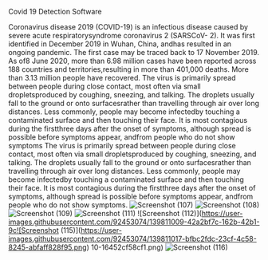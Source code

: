 Covid 19 Detection Software

Coronavirus disease 2019 (COVID-19) is an infectious disease
caused by severe acute respiratorysyndrome coronavirus 2 (SARSCoV-
2). It was first identified in December 2019 in Wuhan, China,
andhas resulted in an ongoing pandemic. The first case may be
traced back to 17 November 2019. As of8 June 2020, more than 6.98
million cases have been reported across 188 countries and
territories,resulting in more than 401,000 deaths. More than 3.13
million people have recovered. The virus is primarily spread
between people during close contact, most often via small
dropletsproduced by coughing, sneezing, and talking. The droplets
usually fall to the ground or onto surfacesrather than travelling
through air over long distances. Less commonly, people may become
infectedby touching a contaminated surface and then touching their
face. It is most contagious during the firstthree days after the
onset of symptoms, although spread is possible before symptoms
appear, andfrom people who do not show symptoms The virus is
primarily spread between people during close contact, most often
via small dropletsproduced by coughing, sneezing, and talking. The
droplets usually fall to the ground or onto surfacesrather than
travelling through air over long distances. Less commonly, people
may become infectedby touching a contaminated surface and then
touching their face. It is most contagious during the firstthree
days after the onset of symptoms, although spread is possible
before symptoms appear, andfrom people who do not show symptoms.
![Screenshot (107)](https://user-images.githubusercontent.com/92453074/139810968-b1fc6f60-0615-47ab-bf41-6533e6b52a5e.png)
![Screenshot (108)](https://user-images.githubusercontent.com/92453074/139810976-444dbf47-9493-4947-ad0e-031ccffee44a.png)
![Screenshot (109)](https://user-images.githubusercontent.com/92453074/139810987-1ae10465-a7a3-409e-b23b-e13a2928993f.png)
![Screenshot (111)](https://user-images.githubusercontent.com/92453074/139810998-3662a317-0432-4cc7-a0b6-4f8c140dedac.png)
![Screenshot (112)](https://user-images.githubusercontent.com/92453074/139811009-42a2bf7c-162b-42b1-9c![Screenshot (115)](https://user-images.githubusercontent.com/92453074/139811017-bfbc2fdc-23cf-4c58-8245-abfaff828f95.png)
10-16452cf58cf1.png)
![Screenshot (116)](https://user-images.githubusercontent.com/92453074/139811025-016795a0-0185-4c81-8df8-e83615e67b8f.png)
